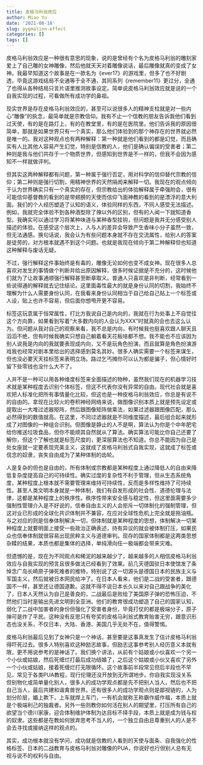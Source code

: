 ```yaml
---
title: 皮格马利翁效应
author: Miao Yu
date: '2021-08-18'
slug: pygmalion-effect
categories: []
tags: []
---
```

皮格马利翁效应是一种很有意思的现象，说的是曾经有个名为皮格马利翁的雕刻家爱上了自己雕的女神雕像，然后他就天天对着雕像说话，最后雕像就真的变成了女神。我最早知道这个故事是在一款名为《ever17》的游戏里，但多了也不好剧透，毕竟这游戏结局不全通等于全不通，其同系列《remember11》更过分，全通了也得从各种结局只言片语里推测故事设定。简单说皮格马利翁效应就是说的一个自我实现的过程，可看做所有成功学的鼻祖。

现实世界是存在皮格马利翁效应的，甚至可以说很多人的精神支柱就是对一些内心“雕像”的执念，最简单就是宗教信仰。我有不止一个信教的朋友告诉我他们看到过天使，有的是在路灯上，有的在教堂里，有的是在医院里。他们告诉我的原因很简单，那就是如果世界只有一个真实，那么他们体验到的那个神存在的世界就必然是唯一的。我对这种观点也有两种解释：第一种就是他们看到的都是幻觉，而且确实有人比其他人容易产生幻觉，特别是信教的人，他们是确认偏误的受害者；第二种则是我与他们共存于一个物质世界，但感知到世界是不一样的，但我不会因为感知不一样就做评判。

但其实这两种解释都有问题，第一种属于强行否定，用对科学的信仰替代宗教的信仰；第二种则是强行切割，用精神世界的天然隔阂来解释一切。我现在的观点倾向于认为世界确实只有一个真实的存在，但宗教给出的体验解释属于牵强附会，很有可能信仰基督教的看到的是带翅膀的天使而信仰飞面神教的看到的是漂浮的意大利面。我们的个人经历塑造了认知的语义，体验同样的东西，不同人感受无法描述。例如，我就完全体验不到各种酒型除了辣以外的区别，但有的人闻一下就知道香型。我确实可以通过学习将某种味道与某种香型挂钩，但问题是我并无分感受别人描述的体验。在感受这个层次上，人与人的差异会导致产生香味小分子虽然一致，但无法通感。换句话说，我会认为有些问题本身就不存在交流属性，给别人的答案是徒劳的，对方根本就遇不到这个问题。也就是我现在倾向于第二种解释但也知道这种解释与废话无疑。

不过，强行解释这件事始终是有毒的，雕像无论如何也变不成女神。现在很多人总喜欢对发生的事情做个判断并给出原因解释，很多时候证据是不充分的，这时候他们就为了让故事通顺强行解释甚至断章取义。普通人只喜欢是非判断，经常看到一些说得通的解释就去记住结论。这里面毒性最大的就是身份认同的切割，我始终不理解为什么人需要身份认同，在我看来身份认同相当于自己给自己贴上一个标签或人设，贴上也许不容易，但后面你想甩开更不容易。

标签这玩意属于恒常属性，打比方我说自己是内向的，我就在行为处事上不自觉往这个方向靠，如果看到写着“大多数内向的人会认为XXX”时就真的会也去这么认为。但问题从我对自己的观察来看，我不总是内向，有时候我也挺喜欢跟人聊天且滔滔不绝，但有时候我确实只想自己躺着看天花板啥都不想。我不能也不应该因为别人说我是内向的我就要表现成内向，又不是玩角色扮演，而且就算是角色扮演游戏我也经常对剧本里给出的选择感到莫名其妙。很多人确实需要一个标签来谋生，但也没必要天天挂标签来表明立场。路过乞丐摊你可以认为都是骗子，但心情好时留下些零钱也没什么大不了。

人并不是一种可以用各种维度标签来全面描述的物种，虽然我们现在的机器学习技术就是某种程度去识别个体标签，但这不代表你没有异常的自由。现代社会就是喜欢把人标准化把所有事情量化比较，但这也是一种皮格马利翁效应，你总是有说不的自由的。拿现在比较火的卷积神经网络来说，做图像识别本质上就是预先设定或提取出一大堆过滤器矩阵，然后跟图像矩阵做乘法，如果过滤器跟图像匹配，那么必然得到的数值就高。在这里，不同过滤器就是不同维度描述，最后组合起来就形成了对图像的一种组合识别。但图像是静止的人不是啊，算法认为你是个中年肥宅给你推送垃圾食品，但你不能顺其自然就从了算法。确实算法可能比你自己还要了解你，但这个了解也就是标签尺度的，更深层算法也不知道。你总不能因为自己是处女座就一定要表现完美主义，这就成了皮格马利翁式自我实现，这就成了标签或信念的奴隶，丧失自由成为了某种体制的齿轮。

人是复杂的但也是自由的，所有体制或宗教都是某种程度上通过降低人的自由来降低复杂度提高自己的可持续性。确实过度的复杂性不利于管理，但从生态系统角度，某种程度上根本就不需要管理来维持可持续性，反而是多样性维持了可持续性。甚至人类文明本身就是一种体制，我们有自发形成的社会性、道德伦理与法律，这都是某种程度上的秩序性。秩序性带来安全感与稳定性，但这里面需要多少强制性管理介入是不好说的，信奉自由主义的人会拒斥一切体制化的强制管理，但这对业已形成的全球化共识体制并不兼容，在应对全球性危机上完全就是拖油瓶。与之对应的则是信奉体制解决一切，但体制就是某种程度的思想，体制解决一切某种程度上就要明面上接受一些政治正确表述，持有异议的就会被体制打压，如果民众也信奉体制就很容易出现民粹主义与道德审判。现存的国家体制都是这两类思想杂糅的结果，本质也都是集体的选择，单纯滑向任一极端都会带来灾难。

但遗憾的是，现在为不同观点和稀泥的越来越少了，越来越多的人相信皮格马利翁效应与自我实现的预言且很多做法已经看到了效果。前几天德国驻日本使馆发了条悼念广岛长崎原子弹死难者的推特，特别说了这一切源头是德国日本的民族主义与军国主义，然后就被日本网民给冲了。在日本人看来，他们是二战的受害者，跟德国不一样，甚至还让德国道歉。这就不得不说日本长久以来对自己跟战争的美化了，日本人天然认为自己是善良的，二战最后是败给了美国原子弹的恐怖压迫，不然他们当时是输出先进文明到全亚洲。他们的教育很成功塑造了自己的国家认知，弱化了二战中加害者的身份但强化了受害者身份，毕竟打仗的都是极端分子，原子弹可是炸了平民。这种没有反思只有夸奖的皮格马利翁式教育贻害无穷，跟意识形态也没关系，不仅日本，大陆、香港、美国几乎无处不在，值得警惕。

皮格马利翁最后见到了女神只是一个神话，甚至要是这事真发生了估计皮格马利翁得吓死过去。很多人特别喜欢这种励志故事，但励志这事参考别人经历意义本就有限，更不用说参考的是神话了。我们换个讲法，从前有个姑娘或小伙喜欢一个另一个小伙或姑娘，然后死缠烂打最后成功结婚了，之后这个姑娘或小伙又喜欢了另外一个小伙或姑娘，接着死缠烂打无限循环。这个故事前半段常见但后半段也不罕见，常见于各类PUA教程，现行伦理还没开放到无所谓地步。你自我实现没关系但别物化或简单量化别人，很多人的成功学观点都是先不把别人当人，然后也不把自己当人，最后共建和谐禽兽世界。还有很多人的成功学观点则是鄙视链的，人为划分阶层，媚上欺下，上车就焊上车门，一有机会就称王称霸作威作福，本质上就是个极端利己的独裁者。另外一些则教你如何活在别人的期望里，打压所有自己的欲望当个德川家康，迎合体制维护体制为达目标不择手段，本质上就是成为钱与权的奴隶。这些都是在教如何放弃思考不当人的，一个独立自由且尊重别人的人是不会去寻找或接纳这样的观点的。

其实，成功根本就没有学问，成功就是信教的人看到的天使与面条、自我强化的性格标签、日本的二战教育与皮格马利翁对雕像的PUA，你说好也行但别人总有无视与说不的权利与自由。